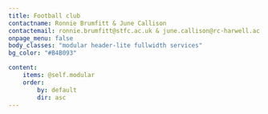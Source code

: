 ```yaml
---
title: Football club 
contactname: Ronnie Brumfitt & June Callison
contactemail: ronnie.brumfitt@stfc.ac.uk & june.callison@rc-harwell.ac.uk
onpage_menu: false
body_classes: "modular header-lite fullwidth services"
bg_color: "#B4B093"

content:
    items: @self.modular
    order:
        by: default
        dir: asc
---
```



